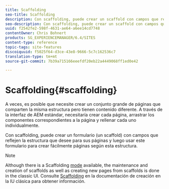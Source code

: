 ```yaml
---
title: Scaffolding
seo-title: Scaffolding
description: Con scaffolding, puede crear un scaffold con campos que reflejen la estructura que desee para sus páginas y luego usar este formulario para crear fácilmente páginas según esta estructura
seo-description: Con scaffolding, puede crear un scaffold con campos que reflejen la estructura que desee para sus páginas y luego usar este formulario para crear fácilmente páginas según esta estructura
uuid: f2542fe2-598f-4631-ae64-a6ee14cd7748
contentOwner: Chris Bohnert
products: SG_EXPERIENCEMANAGER/6.4/SITES
content-type: reference
topic-tags: site-features
discoiquuid: f5025f64-d3ce-43e8-9666-5c7c162536c7
translation-type: tm+mt
source-git-commit: 7b39a715166eeefdf20eb22a4449068ff1ed0e42

---
```



# Scaffolding{#scaffolding}

A veces, es posible que necesite crear un conjunto grande de páginas que comparten la misma estructura pero tienen contenido diferente. A través de la interfaz de AEM estándar, necesitaría crear cada página, arrastrar los componentes correspondientes a la página y rellenar cada uno individualmente.

Con scaffolding, puede crear un formulario (un scaffold) con campos que reflejen la estructura que desee para sus páginas y luego usar este formulario para crear fácilmente páginas según esta estructura.

>[!NOTE]
>
>Although there is a Scaffolding [mode](/help/sites-authoring/author-environment-tools.md#page-modes) available, the maintenance and creation of scaffolds as well as creating new pages from scaffolds is done in the classic UI. Consulte [Scaffolding](/help/sites-classic-ui-authoring/classic-feature-scaffolding.md) en la documentación de creación en la IU clásica para obtener información.


